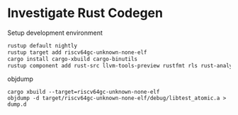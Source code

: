 # Investigate Rust Codegen

Setup development environment

```bash
rustup default nightly
rustup target add riscv64gc-unknown-none-elf
cargo install cargo-xbuild cargo-binutils
rustup component add rust-src llvm-tools-preview rustfmt rls rust-analysis
```

objdump

```
cargo xbuild --target=riscv64gc-unknown-none-elf
objdump -d target/riscv64gc-unknown-none-elf/debug/libtest_atomic.a > dump.d
```
